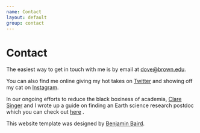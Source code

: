 ```yaml
---
name: Contact
layout: default
group: contact
---
```


<h1 class="page-header text-center"> Contact </h1>

The easiest way to get in touch with me is by email at [dove@brown.edu](mailto:dove@brown.edu). 

You can also find me online giving my hot takes on <a href="http://twitter.com/SoLilyQuizing" target="_blank">Twitter</a> and showing off my cat on <a href="https://instagram.com/SoLilyQuizing" target="_blank">Instagram</a>.

In our ongoing efforts to reduce the black boxiness of academia, <a href="https://claresinger.github.io/" target="_blank">Clare Singer</a> and I wrote up a guide on finding an Earth science research postdoc which you can check out <a href="https://docs.google.com/document/d/13fKYtOUZ7njCla7BroWn1yCCfj1ZHePvMhnSVy9Xba0/edit#heading=h.eert3u5muawq" target="_blank">here</a> .



This website template was designed by <a href="https://github.com/bbarad/bbarad.github.io" target="_blank">Benjamin Baird</a>.
